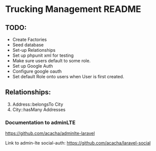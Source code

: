 # Trucking Management README

## TODO:
* Create Factories
* Seed database
* Set-up Relationships
* Set up phpunit xml for testing
* Make sure users default to some role.
* Set up Google Auth
* Configure google oauth
* Set default Role onto users when User is first created.

## Relationships:
3. Address::belongsTo City
4. City::hasMany Addresses

### Documentation to adminLTE
https://github.com/acacha/adminlte-laravel

Link to admin-lte social-auth:
https://github.com/acacha/laravel-social